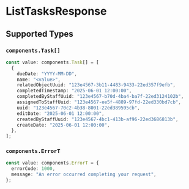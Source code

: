 # ListTasksResponse


## Supported Types

### `components.Task[]`

```typescript
const value: components.Task[] = [
  {
    dueDate: "YYYY-MM-DD",
    name: "<value>",
    relatedObjectUuid: "123e4567-3b11-4483-9433-22ed357f9efb",
    completedTimestamp: "2025-06-01 12:00:00",
    completedByStaffUuid: "123e4567-b70d-4ba4-ba7f-22ed3124102b",
    assignedToStaffUuid: "123e4567-ee5f-4889-97fd-22ed330bd7cb",
    uuid: "123e4567-70c2-4b38-8001-22ed389595cb",
    editDate: "2025-06-01 12:00:00",
    createdByStaffUuid: "123e4567-4bc1-413b-af96-22ed3686813b",
    createDate: "2025-06-01 12:00:00",
  },
];
```

### `components.ErrorT`

```typescript
const value: components.ErrorT = {
  errorCode: 1000,
  message: "An error occurred completing your request",
};
```

